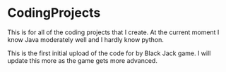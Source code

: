 # CodingProjects
This is for all of the coding projects that I create. At the current moment I know Java moderately well and I hardly know python. 

This is the first initial upload of the code for by Black Jack game. I will update this more as the game gets more advanced. 
